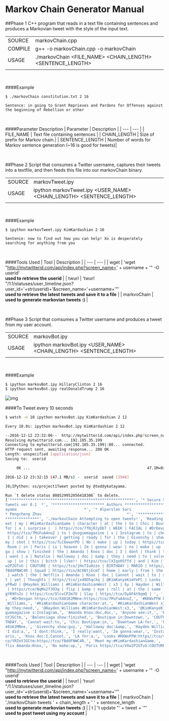 Markov Chain Generator Manual
==============================

##Phase 1
C++ program that reads in a text file containing sentences and produces a Markovian tweet with the style of the input text.  

|  |  |
| ----------- |:------------------------------------|
| SOURCE |markovChain.cpp|
| COMPILE |g++ -o markovChain.cpp -o markovChain|
| USAGE |./markovChain <FILE_NAME> <CHAIN_LENGTH> <SENTENCE_LENGTH>|
|  |  |

<br />

####Example
```
$ ./markovChain constitution.txt 2 16

Sentence: in going to Grant Reprieves and Pardons for Offenses against the beginning of Rebellion or other

```
<br />

####Parameter Description
| Parameter | Description |
| --- | --- |
| FILE_NAME | Text file containing sentences |
| CHAIN_LENGTH | Size of prefix for Markov chain.| 
| SENTENCE_LENGTH | Number of words for Markov sentence generation (~16 is good for tweets)|

<br />

##Phase 2
Script that consumes a Twitter username, captures their tweets into a textfile, and then feeds this file into our markovChain binary.

|  |  |
| ----------- |:------------------------------------|
| SOURCE |markovTweet.ipy|
| USAGE |ipython markovTweet.ipy <USER_NAME> <CHAIN_LENGTH> <SENTENCE_LENGTH>|
|  |  |

<br />

####Example
```
$ ipython markovTweet.ipy KimKardashian 2 16

Sentence: now to find out how you can help! Xo is desperately searching for anything from you

```
<br />

####Tools Used
| Tool | Description |
| --- | --- |
| wget | 'wget "http://mytwitterid.com/api/index.php?screen_name=' + username + '" -O userid' <br />**used to retrieve the userid** |
| twurl | 'twurl \"/1.1/statuses/user_timeline.json?user_id='+str(userid)+'&screen_name='+username+'\"' <br />**used to retrieve the latest tweets and save it to a file** | 
| markvoChain | **used to generate markovian tweets :)** |

<br />

##Phase 3
Script that comsumes a Twitter username and produces a tweet from my user account.

|  |  |
| ----------- |:------------------------------------|
| SOURCE |markovBot.ipy|
| USAGE |ipython markovBot.ipy <USER_NAME> <CHAIN_LENGTH> <SENTENCE_LENGTH>|
|  |  |

<br />

####Example
```
$ ipython markovBot.ipy HillaryClinton 2 16
$ ipython markovBot.ipy realDonaldTrump 2 16

```

![img](https://github.com/kkatayama/project1/blob/master/trump_vs_clinton.png?raw=true)

####To Tweet every 10 seconds
```bash
$ watch -n 10 ipython markovBot.ipy KimKardashian 2 12

Every 10.0s: ipython markovBot.ipy KimKardashian 2 12     

--2016-12-12 23:32:06--  http://mytwitterid.com/api/index.php?screen_name=KimKardashian
Resolving mytwitterid.com... 192.185.35.199
Connecting to mytwitterid.com|192.185.35.199|:80... connected.
HTTP request sent, awaiting response... 200 OK
Length: unspecified [application/json]
Saving to:  userid

     0K ...                                                    47.1M=0s

2016-12-12 23:32:15 (47.1 MB/s) -  userid  saved [3948]

]0;IPython: ss/project1Tweet posted by @teddykatayama.

Run `t delete status 808529952056418306` to delete.
['*******************************************************', '* Secure System: Project 1: Markovian-
tweets ver 0.1  *', '*********************** Authors ***********************', '* Kaoru (Teddy) Kat
ayama                              *', '* Alparslan Sari                                      *', '
* Pengcheng Zhou                                      *', '****************************************
***************', './markovChain Attempting to open tweets!', 'Reading from the file:', '| guys | M
eet | my | #KimKardashianGame | character | at | the | So | Chic | Boutique | in | Downtown | LA |
for | a | surprise |  | https//tco/7fNjRJyDbT | WEEK | FACIAL | #DrDevgan | https//tco/X481K2MNne |
 https//tco/7MsFuA4noZ | to | @voguemagazine | s | Instagram | to | check | out | their | stories |
 I | did | a | takeover | getting | ready | for | the | Givenchy | show | guy | is | always | in |
my | shot | https//tco/7LC6ewaYPO | No | make | up | today | https//tco/l2WknhHoiy | Yeezy | Show |
 Room | in | Paris | is | heaven | Im | gonna | wear | no | make | up | today | to | the | Balencia
ga | show | finished | the | Amanda | Knox | doc | I | dont | think | they | did | it | I | really
| want | a | Natalie | Halloway | doc | &amp | they | need | to | solve | that | crime | So | sad |
 up | in | this | bitch | like!! | https//tco/lXIqxH5ffd | and | Kim | Take | Paris | https//tco/VX
w2P2GTvU | COUTURE | https//tco/jHxTIuHzzo | BIRTHDAY | MARIO | https//tco/YRZnYJGCtm | https//tco/
fBddFNWC4R | Squad | https//tco/AC6BtjEcmT | home | early | from | the | fashion | festivities | to
 | watch | the | Netflix | Amanda | Knox | doc | Cannot | wait | to | see | this | Anyone | see | i
t | yet | Thoughts | https//tco/jx48D5qcXq | @KimKanyeKimYeFC | Looks | #KKWxPFW | https//tco/vowY6
yFRwU | @Hayden_Williams | #KimKardashianWest | x3 | by | Hayden | Williams | https//tco/qaNfPjoNpS
 | https//tco/NqMx2fJO3q | flip | &amp | eye | roll | at | the | same | damn | time | https//tco/3R
gYR9Fn2v | https//tco/9lcvCP2m7U | Slay | https//tco/Dy8FAt9qmQ | ', ' https//tco/7fNjRJyDbT:WEEK,'
, '#DrDevgan https//tco/X481K2MNne:https//tco/7MsFuA4noZ,', '#KKWxPFW https//tco/vowY6yFRwU:@Hayden
_Williams,', '#KimKardashianGame character:at,', '#KimKardashianWest x3:by,', '&amp eye:roll,', '&a
mp they:need,', '@Hayden_Williams #KimKardashianWest:x3,', '@KimKanyeKimYeFC Looks:#KKWxPFW,', '@vo
guemagazine s:Instagram,', 'Amanda Knox:doc,doc,', 'Anyone see:it,', 'BIRTHDAY MARIO:https//tco/YRZ
nYJGCtm,', 'Balenciaga show:finished,', 'Boutique in:Downtown,', 'COUTURE https//tco/jHxTIuHzzo:BIR
THDAY,', 'Cannot wait:to,', 'Chic Boutique:in,', 'Downtown LA:for,', 'FACIAL #DrDevgan:https//tco/X
481K2MNne,', 'Givenchy show:guy,', 'Halloway doc:&amp,', 'Hayden Williams:https//tco/qaNfPjoNpS,',
'I did:a,', 'I dont:think,', 'I really:want,', 'Im gonna:wear,', 'Instagram to:check,', 'Kim Take:P
aris,', 'Knox doc:I,Cannot,', 'LA for:a,', 'Looks #KKWxPFW:https//tco/vowY6yFRwU,', 'MARIO https//t
co/YRZnYJGCtm:https//tco/fBddFNWC4R,', 'Meet my:#KimKardashianGame,', 'Natalie Halloway:doc,', 'Net
flix Amanda:Knox,', 'No make:up,', 'Paris https//tco/VXw2P2GTvU:COUTURE,', 'Paris is:heaven,', 'Roo
```

<br />

####Tools Used
| Tool | Description |
| --- | --- |
| wget | 'wget "http://mytwitterid.com/api/index.php?screen_name=' + username + '" -O userid' <br />**used to retrieve the userid** |
| twurl | 'twurl \"/1.1/statuses/user_timeline.json?user_id='+str(userid)+'&screen_name='+username+'\"' <br />**used to retrieve the latest tweets and save it to a file** | 
| markvoChain | './markovChain tweets ' + chain_length + ' ' + sentence_length <br />**used to generate markovian tweets :)** |
| t | 't update \"' + tweet + '\"' <br />**used to post tweet using my account** |

<br />
